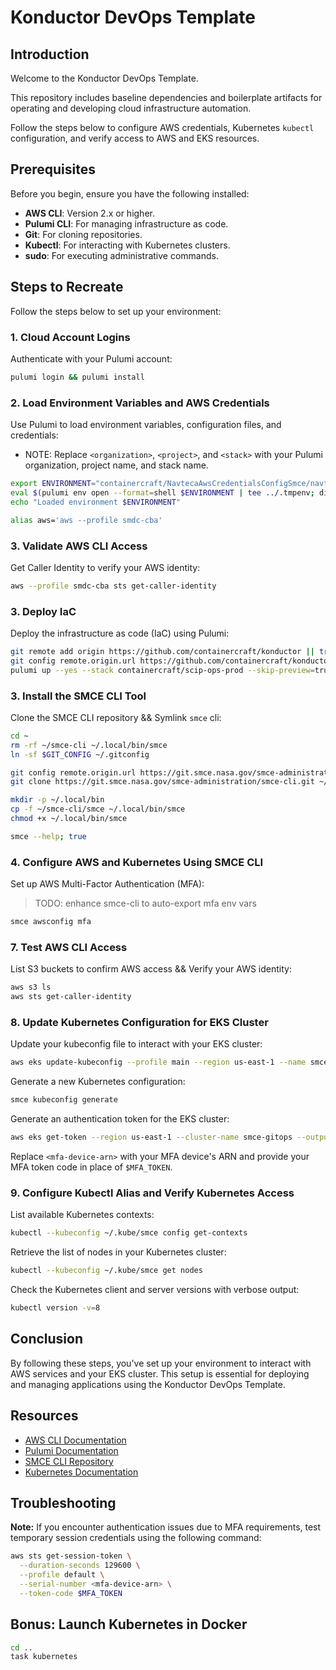 # Konductor DevOps Template

## Introduction

Welcome to the Konductor DevOps Template.

This repository includes baseline dependencies and boilerplate artifacts for operating and developing cloud infrastructure automation.

Follow the steps below to configure AWS credentials, Kubernetes `kubectl` configuration, and verify access to AWS and EKS resources.

## Prerequisites

Before you begin, ensure you have the following installed:

- **AWS CLI**: Version 2.x or higher.
- **Pulumi CLI**: For managing infrastructure as code.
- **Git**: For cloning repositories.
- **Kubectl**: For interacting with Kubernetes clusters.
- **sudo**: For executing administrative commands.

## Steps to Recreate

Follow the steps below to set up your environment:

### 1. Cloud Account Logins

Authenticate with your Pulumi account:

```bash {"id":"01J97M1349ZY70MQVHDE43DNY5","name":"login","tag":"setup"}
pulumi login && pulumi install

```

### 2. Load Environment Variables and AWS Credentials

Use Pulumi to load environment variables, configuration files, and credentials:

* NOTE: Replace `<organization>`, `<project>`, and `<stack>` with your Pulumi organization, project name, and stack name.

```bash {"id":"01J97M1349ZY70MQVHDGAFVNEB","name":"load-environments-and-secrets","tag":"setup"}
export ENVIRONMENT="containercraft/NavtecaAwsCredentialsConfigSmce/navteca-aws-credentials-config-smce"
eval $(pulumi env open --format=shell $ENVIRONMENT | tee ../.tmpenv; direnv allow)
echo "Loaded environment $ENVIRONMENT"

alias aws='aws --profile smdc-cba'

```

### 3. Validate AWS CLI Access

Get Caller Identity to verify your AWS identity:

```bash {"excludeFromRunAll":"true","id":"01J97M1349ZY70MQVHDFZQZQZT","name":"validate-aws-identity","tag":"validate-aws"}
aws --profile smdc-cba sts get-caller-identity

```

### 3. Deploy IaC

Deploy the infrastructure as code (IaC) using Pulumi:

```bash {"id":"01J97M1349ZY70MQVHDFZQZQZT","name":"deploy-iac","tag":"setup"}
git remote add origin https://github.com/containercraft/konductor || true
git config remote.origin.url https://github.com/containercraft/konductor || true
pulumi up --yes --stack containercraft/scip-ops-prod --skip-preview=true --refresh=true

```

### 3. Install the SMCE CLI Tool

Clone the SMCE CLI repository && Symlink `smce` cli:

```bash {"id":"01J97M1349ZY70MQVHDMSP1MHQ","name":"install-smce-cli","tag":"setup"}
cd ~
rm -rf ~/smce-cli ~/.local/bin/smce
ln -sf $GIT_CONFIG ~/.gitconfig

git config remote.origin.url https://git.smce.nasa.gov/smce-administration/smce-cli.git
git clone https://git.smce.nasa.gov/smce-administration/smce-cli.git ~/smce-cli && cd ~/smce-cli && ls

mkdir -p ~/.local/bin
cp -f ~/smce-cli/smce ~/.local/bin/smce
chmod +x ~/.local/bin/smce

smce --help; true

```

### 4. Configure AWS and Kubernetes Using SMCE CLI

Set up AWS Multi-Factor Authentication (MFA):

> TODO: enhance smce-cli to auto-export mfa env vars

```bash {"excludeFromRunAll":"true","id":"01J97M1349ZY70MQVHDT7NEEM1","name":"smce-aws-mfa","tag":"aws"}
smce awsconfig mfa

```

### 7. Test AWS CLI Access

List S3 buckets to confirm AWS access && Verify your AWS identity:

```bash {"excludeFromRunAll":"true","id":"01J97M1349ZY70MQVHE452WAP0","name":"validate-aws-s3-ls","tag":"validate-aws"}
aws s3 ls
aws sts get-caller-identity

```

### 8. Update Kubernetes Configuration for EKS Cluster

Update your kubeconfig file to interact with your EKS cluster:

```bash {"excludeFromRunAll":"true","id":"01J97M1349ZY70MQVHE78ZE70R","name":"aws-get-ops-kubeconfig","tag":"kubeconfig"}
aws eks update-kubeconfig --profile main --region us-east-1 --name smce-gitops

```

Generate a new Kubernetes configuration:

```bash {"excludeFromRunAll":"true","id":"01J97M1349ZY70MQVHDZVHZ3TQ","name":"generate-smce-kubeconfig","tag":"kubeconfig"}
smce kubeconfig generate

```

Generate an authentication token for the EKS cluster:

```bash {"excludeFromRunAll":"true","id":"01J97M1349ZY70MQVHE9A2GZGB","name":"generate-eks-auth-token","tag":"kubeconfig"}
aws eks get-token --region us-east-1 --cluster-name smce-gitops --output json

```

Replace `<mfa-device-arn>` with your MFA device's ARN and provide your MFA token code in place of `$MFA_TOKEN`.

### 9. Configure Kubectl Alias and Verify Kubernetes Access

List available Kubernetes contexts:

```bash {"excludeFromRunAll":"true","id":"01J97M1349ZY70MQVHEE3CJ1YZ","name":"validate-kubeconfig-context-list","tag":"kubeconfig"}
kubectl --kubeconfig ~/.kube/smce config get-contexts

```

Retrieve the list of nodes in your Kubernetes cluster:

```bash {"excludeFromRunAll":"true","id":"01J97M1349ZY70MQVHEGY0QEQW","name":"validate-kube-get-nodes","tag":"kubeconfig"}
kubectl --kubeconfig ~/.kube/smce get nodes

```

Check the Kubernetes client and server versions with verbose output:

```bash {"excludeFromRunAll":"true","id":"01J97M1349ZY70MQVHEHTZNV1Y","name":"validate-kube-get-version","tag":"kubeconfig"}
kubectl version -v=8

```

## Conclusion

By following these steps, you've set up your environment to interact with AWS services and your EKS cluster. This setup is essential for deploying and managing applications using the Konductor DevOps Template.

## Resources

- [AWS CLI Documentation](https://docs.aws.amazon.com/cli/latest/userguide/cli-chap-welcome.html)
- [Pulumi Documentation](https://www.pulumi.com/docs/)
- [SMCE CLI Repository](https://git.smce.nasa.gov/smce-administration/smce-cli)
- [Kubernetes Documentation](https://kubernetes.io/docs/home/)

## Troubleshooting

**Note:** If you encounter authentication issues due to MFA requirements, test temporary session credentials using the following command:

```bash {"excludeFromRunAll":"true","id":"01J9CGCF9R0EWGHNN32BMZCGZY","name":"aws-sts-get-session-token","tag":"dbg"}
aws sts get-session-token \
  --duration-seconds 129600 \
  --profile default \
  --serial-number <mfa-device-arn> \
  --token-code $MFA_TOKEN

```

## Bonus: Launch Kubernetes in Docker

```bash {"excludeFromRunAll":"true","id":"01J9CGCF9R0EWGHNN32BMZCGZY","name":"task-run-kubernetes","tag":"tind"}
cd ..
task kubernetes

```
